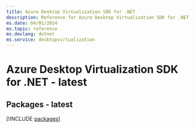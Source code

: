 ```yaml
---
title: Azure Desktop Virtualization SDK for .NET
description: Reference for Azure Desktop Virtualization SDK for .NET
ms.date: 04/01/2024
ms.topic: reference
ms.devlang: dotnet
ms.service: desktopvirtualization
---
```

# Azure Desktop Virtualization SDK for .NET - latest
## Packages - latest
[!INCLUDE [packages](desktop-virtualization-index.md)]